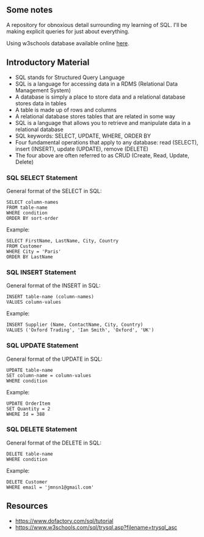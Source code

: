 ## Some notes

A repository for obnoxious detail surrounding my learning of SQL.  I'll be making explicit queries for just about everything.

Using w3schools database available online [here](https://www.w3schools.com/sql/trysql.asp?filename=trysql_asc).

## Introductory Material

- SQL stands for Structured Query Language
- SQL is a language for accessing data in a RDMS (Relational Data Management System)
- A database is simply a place to store data and a relational database stores data in tables
- A table is made up of rows and columns
- A relational database stores tables that are related in some way
- SQL is a language that allows you to retrieve and manipulate data in a relational database
- SQL keywords: SELECT, UPDATE, WHERE, ORDER BY
- Four fundamental operations that apply to any database: read (SELECT), insert (INSERT), update (UPDATE), remove (DELETE)
- The four above are often referred to as CRUD (Create, Read, Update, Delete)


### SQL SELECT Statement

General format of the SELECT in SQL: 

~~~~
SELECT column-names 
FROM table-name 
WHERE condition 
ORDER BY sort-order
~~~~

Example:    
~~~~
SELECT FirstName, LastName, City, Country
FROM Customer
WHERE City = 'Paris'
ORDER BY LastName
~~~~

### SQL INSERT Statement

General format of the INSERT in SQL: 

~~~~
INSERT table-name (column-names) 
VALUES column-values
~~~~

Example:

~~~~
INSERT Supplier (Name, ContactName, City, Country)
VALUES ('Oxford Trading', 'Ian Smith', 'Oxford', 'UK')
~~~~

### SQL UPDATE Statement

General format of the UPDATE in SQL: 

~~~~
UPDATE table-name 
SET column-name = column-values 
WHERE condition
~~~~

Example:

~~~~
UPDATE OrderItem
SET Quantity = 2
WHERE Id = 388
~~~~

### SQL DELETE Statement

General format of the DELETE in SQL:

~~~~
DELETE table-name
WHERE condition
~~~~

Example:

~~~~
DELETE Customer
WHERE email = 'jmnsn1@gmail.com'
~~~~

## Resources

- https://www.dofactory.com/sql/tutorial
- https://www.w3schools.com/sql/trysql.asp?filename=trysql_asc
